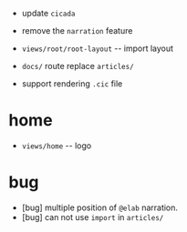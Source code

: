 - update `cicada`

- remove the `narration` feature

- `views/root/root-layout` -- import layout

- `docs/` route replace `articles/`

- support rendering `.cic` file

# home

- `views/home` -- logo

# bug

- [bug] multiple position of `@elab` narration.
- [bug] can not use `import` in `articles/`
